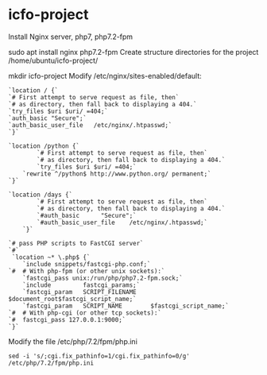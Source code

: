 # icfo-project
Install Nginx server, php7, php7.2-fpm

sudo apt install nginx php7.2-fpm
Create structure directories for the project /home/ubuntu/icfo-project/

mkdir icfo-project
Modify /etc/nginx/sites-enabled/default:

    `location / {`
	`# First attempt to serve request as file, then`
	`# as directory, then fall back to displaying a 404.`
	`try_files $uri $uri/ =404;`
	`auth_basic	"Secure";`
	`auth_basic_user_file	/etc/nginx/.htpasswd;`
	`}`

    `location /python {`
            `# First attempt to serve request as file, then`
            `# as directory, then fall back to displaying a 404.`
            `try_files $uri $uri/ =404;`
	    `rewrite ^/python$ http://www.python.org/ permanent;`
	`}`

    `location /days {`
            `# First attempt to serve request as file, then`
            `# as directory, then fall back to displaying a 404.`
            `#auth_basic      "Secure";`
            `#auth_basic_user_file    /etc/nginx/.htpasswd;`
    	`}`

	`# pass PHP scripts to FastCGI server`
	`#`
     `location ~* \.php$ {`
		`include snippets/fastcgi-php.conf;`
	`#	# With php-fpm (or other unix sockets):`
		`fastcgi_pass unix:/run/php/php7.2-fpm.sock;`
		`include         fastcgi_params;`
		`fastcgi_param   SCRIPT_FILENAME    $document_root$fastcgi_script_name;`
		`fastcgi_param   SCRIPT_NAME        $fastcgi_script_name;`
	`#	# With php-cgi (or other tcp sockets):`
	`#	fastcgi_pass 127.0.0.1:9000;`
	`}`

Modify the file /etc/php/7.2/fpm/php.ini

`sed -i 's/;cgi.fix_pathinfo=1/cgi.fix_pathinfo=0/g' /etc/php/7.2/fpm/php.ini`
